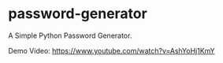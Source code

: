 # password-generator
A Simple Python Password Generator. 

Demo Video: https://www.youtube.com/watch?v=AshYoHj1KmY
